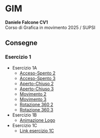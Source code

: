 # GIM
**Daniele Falcone CV1**  
Corso di Grafica in movimento 2025 / SUPSI  




## Consegne   
### Esercizio 1   
- Esercizio 1A
	- [Acceso-Spento 2]() 
	- [Acceso-Spento 3]() 
	- [Aperto-Chiuso 2]() 
	- [Aperto-Chiuso 3]() 
	- [Movimento 2]() 
	- [Movimento 3]() 
	- [Rotazione 360 2]() 
	- [Rotazione 360 3]()    
- Esercizio 1B
	- [Animazione Logo](https://dadiccs.github.io/gim/esercizio_1B/index.html) 
- Esercizio 1C
	- [Link esercizio 1C]()
